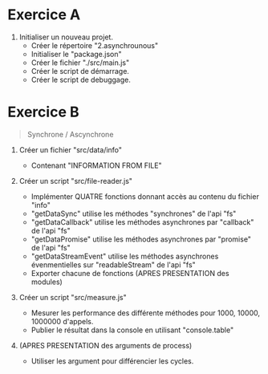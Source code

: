 # Exercice A

1. Initialiser un nouveau projet.
    * Créer le répertoire "2.asynchrounous"
    * Initialiser le "package.json"
    * Créer le fichier "./src/main.js"
    * Créer le script de démarrage.
    * Créer le script de debuggage.

# Exercice B

> Synchrone / Ascynchrone

1. Créer un fichier "src/data/info"
    * Contenant "INFORMATION FROM FILE"

2. Créer un script "src/file-reader.js"
    * Implémenter QUATRE fonctions donnant accès au contenu du fichier "info"
    * "getDataSync" utilise les méthodes "synchrones" de l'api "fs"
    * "getDataCallback" utilise les méthodes asynchrones par "callback" de l'api "fs"
    * "getDataPromise" utilise les méthodes asynchrones par "promise" de l'api "fs"
    * "getDataStreamEvent" utilise les méthodes asynchrones évenmentielles sur  "readableStream" de l'api "fs"
    * Exporter chacune de fonctions (APRES PRESENTATION des modules)

3. Créer un script "src/measure.js"
    * Mesurer les performance des différente méthodes pour 1000, 10000, 1000000 d'appels.
    * Publier le résultat dans la console en utilisant "console.table"

4. (APRES PRESENTATION des arguments de process)
    * Utiliser les argument pour différencier les cycles.